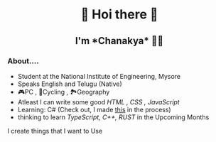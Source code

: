 <h1 align="center">👋 Hoi there 👋</h1>
<h2 align="center">I'm *Chanakya* 👦🏻</h2>

### About....
- Student at the National Institute of Engineering, Mysore
- Speaks English and Telugu (Native)
- 🎮PC , 🚴Cycling , 🏞Geography
- Atleast I can write some good *HTML , CSS , JavaScript*
- Learning: C# (Check out, I made [this](https://github.com/U-C-S/Basic-Calculator) in the process)
- thinking to learn *TypeScript, C++, RUST* in the Upcoming Months


I create things that I want to Use
